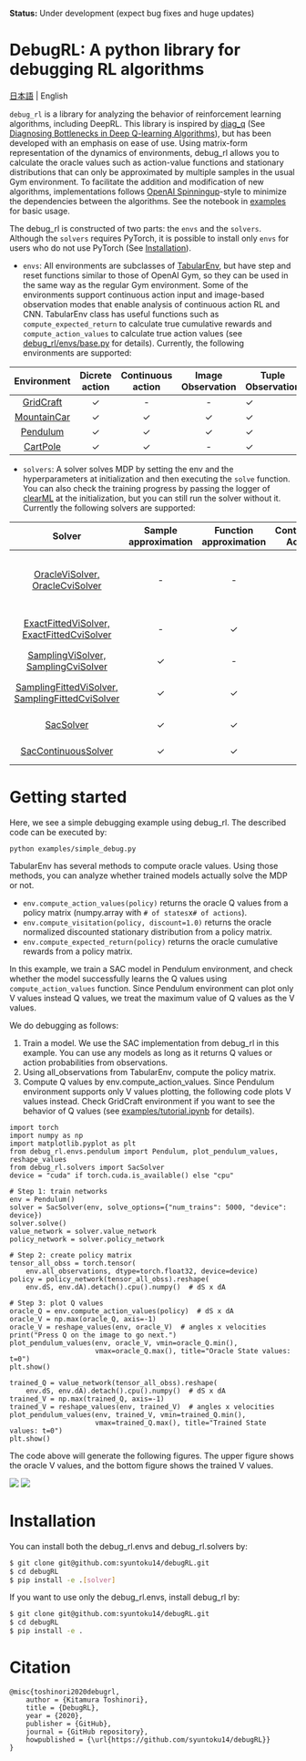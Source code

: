 **Status:** Under development (expect bug fixes and huge updates)

# DebugRL: A python library for debugging RL algorithms

[日本語](assets/README.jp.md) | English


`debug_rl` is a library for analyzing the behavior of reinforcement learning algorithms, including DeepRL. 
This library is inspired by [diag_q](https://github.com/justinjfu/diagnosing_qlearning) (See [Diagnosing Bottlenecks in Deep Q-learning Algorithms](https://arxiv.org/abs/1902.10250)), but has been developed with an emphasis on ease of use.
Using matrix-form representation of the dynamics of environments, debug_rl allows you to calculate the oracle values such as action-value functions and stationary distributions that can only be approximated by multiple samples in the usual Gym environment.
To facilitate the addition and modification of new algorithms, implementations follows [OpenAI Spinningup](https://github.com/openai/spinningup)-style to minimize the dependencies between the algorithms.
See the notebook in [examples](examples) for basic usage.

The debug_rl is constructed of two parts: the `envs` and the `solvers`.
Although the `solvers` requires PyTorch, it is possible to install only `envs` for users who do not use PyTorch (See [Installation](#Installation)).

* `envs`: All environments are subclasses of [TabularEnv](debug_rl/envs/base.py), but have step and reset functions similar to those of OpenAI Gym, so they can be used in the same way as the regular Gym environment.
Some of the environments support continuous action input and image-based observation modes that enable analysis of continuous action RL and CNN.
TabularEnv class has useful functions such as ``compute_expected_return`` to calculate true cumulative rewards and ``compute_action_values`` to calculate true action values (see [debug_rl/envs/base.py](debug_rl/envs/base.py) for details).
Currently, the following environments are supported:

| Environment | Dicrete action | Continuous action | Image Observation | Tuple Observation |
| :----------------------------------------------------------: | :------------: | :---------------: | :----------------------------------------: | ------------------------ |
| [GridCraft](debug_rl/envs/gridcraft) | ✓ | - | - | ✓ |
| [MountainCar](debug_rl/envs/mountaincar) | ✓ | ✓ | ✓ | ✓ |
| [Pendulum](debug_rl/envs/pendulum) | ✓ | ✓ | ✓ | ✓ |
| [CartPole](debug_rl/envs/cartpole) | ✓ | ✓ | - | ✓ |

* `solvers`: A solver solves MDP by setting the env and the hyperparameters at initialization and then executing the `solve` function. 
You can also check the training progress by passing the 
logger of [clearML](https://github.com/allegroai/clearml) at the initialization, but you can still run the solver without it.
Currently the following solvers are supported:

| Solver | Sample approximation | Function approximation | Continuous Action | Algorithm |
| :---:| :---: | :---: | :---: | :---: |
| [OracleViSolver, OracleCviSolver](debug_rl/solvers/oracle_vi) | - | - | - | Q-learning, [Conservative Value Iteration (CVI)](http://proceedings.mlr.press/v89/kozuno19a.html) |
| [ExactFittedViSolver, ExactFittedCviSolver](debug_rl/solvers/exact_fvi) | - | ✓ | - | Fitted Q-learning, Fitted CVI |
| [SamplingViSolver, SamplingCviSolver](debug_rl/solvers/sampling_vi) | ✓ | - | - | Q-learning, CVI |
| [SamplingFittedViSolver, SamplingFittedCviSolver](debug_rl/solvers/sampling_fvi) | ✓ | ✓ | - | Fitted Q-learning, Fitted CVI |
| [SacSolver](debug_rl/solvers/sac) | ✓ | ✓ | - | [Discrete Soft Actor Critic](https://arxiv.org/abs/1910.07207) |
| [SacContinuousSolver](debug_rl/solvers/sac_continuous) | ✓ | ✓ | ✓ | [Soft Actor Critic](https://arxiv.org/abs/1801.01290) |


# Getting started

Here, we see a simple debugging example using debug_rl.
The described code can be executed by:
```
python examples/simple_debug.py
```

TabularEnv has several methods to compute oracle values.
Using those methods, you can analyze whether trained models actually solve the MDP or not.

* ```env.compute_action_values(policy)``` returns the oracle Q values from a policy matrix (numpy.array with `# of states`x`# of actions`).
* ```env.compute_visitation(policy, discount=1.0)``` returns the oracle normalized discounted stationary distribution from a policy matrix.
* ```env.compute_expected_return(policy)``` returns the oracle cumulative rewards from a policy matrix.

In this example, we train a SAC model in Pendulum environment, and check whether the model successfully learns the Q values using ```compute_action_values``` function.
Since Pendulum environment can plot only V values instead Q values, we treat the maximum value of Q values as the V values. 

We do debugging as follows:

1. Train a model. We use the SAC implementation from debug_rl in this example. You can use any models as long as it returns Q values or action probabilities from observations.
2. Using all_observations from TabularEnv, compute the policy matrix.
3. Compute Q values by env.compute_action_values. Since Pendulum environment supports only V values plotting, the following code plots V values instead. Check GridCraft environment if you want to see the behavior of Q values (see [examples/tutorial.ipynb](examples/tutorial.ipynb) for details).

```
import torch
import numpy as np
import matplotlib.pyplot as plt
from debug_rl.envs.pendulum import Pendulum, plot_pendulum_values, reshape_values
from debug_rl.solvers import SacSolver
device = "cuda" if torch.cuda.is_available() else "cpu"

# Step 1: train networks
env = Pendulum()
solver = SacSolver(env, solve_options={"num_trains": 5000, "device": device})
solver.solve()
value_network = solver.value_network
policy_network = solver.policy_network

# Step 2: create policy matrix
tensor_all_obss = torch.tensor(
    env.all_observations, dtype=torch.float32, device=device)
policy = policy_network(tensor_all_obss).reshape(
    env.dS, env.dA).detach().cpu().numpy()  # dS x dA

# Step 3: plot Q values
oracle_Q = env.compute_action_values(policy)  # dS x dA
oracle_V = np.max(oracle_Q, axis=-1)
oracle_V = reshape_values(env, oracle_V)  # angles x velocities
print("Press Q on the image to go next.")
plot_pendulum_values(env, oracle_V, vmin=oracle_Q.min(),
                     vmax=oracle_Q.max(), title="Oracle State values: t=0")
plt.show()

trained_Q = value_network(tensor_all_obss).reshape(
    env.dS, env.dA).detach().cpu().numpy()  # dS x dA
trained_V = np.max(trained_Q, axis=-1)
trained_V = reshape_values(env, trained_V)  # angles x velocities
plot_pendulum_values(env, trained_V, vmin=trained_Q.min(),
                     vmax=trained_Q.max(), title="Trained State values: t=0")
plt.show()
```

The code above will generate the following figures.
The upper figure shows the oracle V values, and the bottom figure shows the trained V values.

![](assets/oracle_V.png)
![](assets/trained_V.png)


# Installation

You can install both the debug_rl.envs and debug_rl.solvers by:
```bash
$ git clone git@github.com:syuntoku14/debugRL.git
$ cd debugRL
$ pip install -e .[solver]
```

If you want to use only the debug_rl.envs, install debug_rl by:
```bash
$ git clone git@github.com:syuntoku14/debugRL.git
$ cd debugRL
$ pip install -e .
```

# Citation

```
@misc{toshinori2020debugrl,
    author = {Kitamura Toshinori},
    title = {DebugRL},
    year = {2020},
    publisher = {GitHub},
    journal = {GitHub repository},
    howpublished = {\url{https://github.com/syuntoku14/debugRL}}
}
```